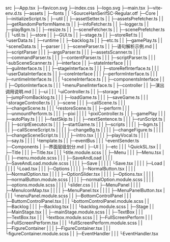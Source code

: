 src
├─App.tsx
├─favicon.svg
├─index.css
├─logo.svg
├─main.tsx
├─vite-env.d.ts
├─assets
|   ├─fonts
|   |   └SourceHanSerifSC-Regular.otf
├─Core
|  ├─initializeScript.ts
|  ├─util
|  |  ├─assetSetter.ts
|  |  ├─assetsPrefetcher.ts
|  |  ├─getRandomPerformName.ts
|  |  ├─infoFetcher.ts
|  |  ├─logger.ts
|  |  ├─playBgm.ts
|  |  ├─resize.ts
|  |  ├─sceneFetcher.ts
|  |  ├─scenePrefetcher.ts
|  |  └util.ts
|  ├─store
|  |   ├─GUI.ts
|  |   ├─stage.ts
|  |   ├─storeRef.ts
|  |   └userData.ts
|  ├─runtime
|  |    ├─backlog.ts
|  |    ├─etc.ts
|  |    ├─gamePlay.ts
|  |    └sceneData.ts
|  ├─parser
|  |   ├─sceneParser.ts
|  |   ├─语句解析示例.md
|  |   ├─scriptParser
|  |   |      ├─argsParser.ts
|  |   |      ├─assetsScanner.ts
|  |   |      ├─commandParser.ts
|  |   |      ├─contentParser.ts
|  |   |      ├─scriptParser.ts
|  |   |      └subSceneScanner.ts
|  ├─interface
|  |     ├─stateInterface
|  |     |       ├─guiInterface.ts
|  |     |       ├─stageInterface.ts
|  |     |       ├─storeRefInterface.ts
|  |     |       └userDataInterface.ts
|  |     ├─coreInterface
|  |     |       ├─performInterface.ts
|  |     |       ├─runtimeInterface.ts
|  |     |       └sceneInterface.ts
|  |     ├─componentsInterface
|  |     |          ├─OptionInterface.ts
|  |     |          └menuPanelInterface.ts
|  ├─controller
|  |     ├─演出调用说明.md
|  |     ├─ui
|  |     | └uiController.ts
|  |     ├─storage
|  |     |    ├─jumpFromBacklog.ts
|  |     |    ├─loadGame.ts
|  |     |    ├─saveGame.ts
|  |     |    └storageController.ts
|  |     ├─scene
|  |     |   ├─callScene.ts
|  |     |   ├─changeScene.ts
|  |     |   └restoreScene.ts
|  |     ├─perform
|  |     |    ├─unmountPerform.ts
|  |     |    ├─pixi
|  |     |    |  └pixiController.ts
|  |     ├─gamePlay
|  |     |    ├─autoPlay.ts
|  |     |    ├─fastSkip.ts
|  |     |    ├─nextSentence.ts
|  |     |    ├─runScript.ts
|  |     |    ├─scriptExecutor.ts
|  |     |    ├─startGame.ts
|  |     |    ├─scripts
|  |     |    |    ├─bgm.ts
|  |     |    |    ├─callSceneScript.ts
|  |     |    |    ├─changeBg.ts
|  |     |    |    ├─changeFigure.ts
|  |     |    |    ├─changeSceneScript.ts
|  |     |    |    ├─intro.tsx
|  |     |    |    ├─playVocal.ts
|  |     |    |    ├─say.ts
|  |     |    |    └template.ts
|  |     ├─eventBus
|  |     |    └eventSender.ts
├─Components
|     ├─界面层级划分.md
|     ├─UI
|     | ├─etc
|     | |  └QuickSL.tsx
|     | ├─Title
|     | |   ├─Title.tsx
|     | |   └title.module.scss
|     | ├─Menu
|     | |  ├─Menu.tsx
|     | |  ├─menu.module.scss
|     | |  ├─SaveAndLoad
|     | |  |      ├─SaveAndLoad.module.scss
|     | |  |      ├─Save
|     | |  |      |  └Save.tsx
|     | |  |      ├─Load
|     | |  |      |  └Load.tsx
|     | |  ├─Options
|     | |  |    ├─NormalButton.tsx
|     | |  |    ├─NormalOption.tsx
|     | |  |    ├─OptionSlider.tsx
|     | |  |    ├─Options.tsx
|     | |  |    ├─normalButton.module.scss
|     | |  |    ├─normalOption.module.scss
|     | |  |    ├─options.module.scss
|     | |  |    └slider.css
|     | |  ├─MenuPanel
|     | |  |     ├─MenuIconMap.tsx
|     | |  |     ├─MenuPanel.tsx
|     | |  |     ├─MenuPanelButton.tsx
|     | |  |     └menuPanel.module.scss
|     | ├─BottomControlPanel
|     | |         ├─ButtomControlPanel.tsx
|     | |         └bottomControlPanel.module.scss
|     | ├─Backlog
|     | |    ├─Backlog.tsx
|     | |    └backlog.module.scss
|     ├─Stage
|     |   ├─MainStage.tsx
|     |   ├─mainStage.module.scss
|     |   ├─TextBox
|     |   |    ├─TextBox.tsx
|     |   |    └textbox.module.scss
|     |   ├─FullScreenPerform
|     |   |         ├─FullScreenPerform.tsx
|     |   |         └fullScreenPerform.module.scss
|     |   ├─FigureContainer
|     |   |        ├─FigureContainer.tsx
|     |   |        └figureContainer.module.scss
|     |   ├─EventHandler
|     |   |      └EventHandler.tsx